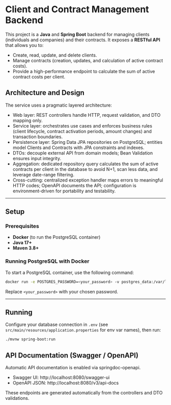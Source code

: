 # Client and Contract Management Backend

This project is a **Java** and **Spring Boot** backend for managing clients (individuals and companies) and their contracts. It exposes a **RESTful API** that allows you to:
- Create, read, update, and delete clients.
- Manage contracts (creation, updates, and calculation of active contract costs).
- Provide a high-performance endpoint to calculate the sum of active contract costs per client.

## Architecture and Design
The service uses a pragmatic layered architecture:
- Web layer: REST controllers handle HTTP, request validation, and DTO mapping only.
- Service layer: orchestrates use cases and enforces business rules (client lifecycle, contract activation periods, amount changes) and transaction boundaries.
- Persistence layer: Spring Data JPA repositories on PostgreSQL; entities model Clients and Contracts with JPA constraints and indexes.
- DTOs: decouple external API from domain models; Bean Validation ensures input integrity.
- Aggregation: dedicated repository query calculates the sum of active contracts per client in the database to avoid N+1, scan less data, and leverage date-range filtering.
- Cross-cutting: centralized exception handler maps errors to meaningful HTTP codes; OpenAPI documents the API; configuration is environment-driven for portability and testability.

---

## Setup

### Prerequisites
- **Docker** (to run the PostgreSQL container)
- **Java 17+**
- **Maven 3.8+**

### Running PostgreSQL with Docker
To start a PostgreSQL container, use the following command:
```bash
docker run -e POSTGRES_PASSWORD=<your_password> -v postgres_data:/var/lib/postgresql/data -p 5432:5432 -d postgres
```
Replace `<your_password>` with your chosen password.

---

## Running
Configure your database connection in `.env` (see `src/main/resources/application.properties` for env var names), then run:
```bash
./mvnw spring-boot:run
```

## API Documentation (Swagger / OpenAPI)
Automatic API documentation is enabled via springdoc-openapi.

- Swagger UI: http://localhost:8080/swagger-ui
- OpenAPI JSON: http://localhost:8080/v3/api-docs

These endpoints are generated automatically from the controllers and DTO validations.